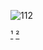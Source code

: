 ![112](https://github.com/nfallah/University-Courses/assets/57078594/2790fe7e-8835-4305-804f-2fb54c2afa3a)

[¹](https://academicintegrity.rutgers.edu/)
[²](https://www.cs.rutgers.edu/academics/undergraduate/academic-integrity-policy)

